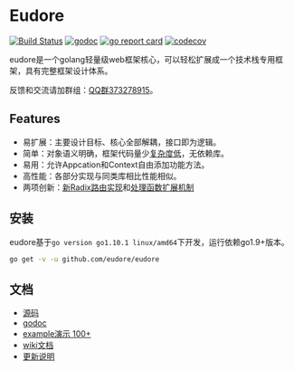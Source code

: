 # Eudore

[![Build Status](https://github.com/eudore/action-demo/actions/workflows/github-action.yml/badge.svg)](https://github.com/eudore/action-demo/actions/workflows/github-action.yml)
[![godoc](https://godoc.org/github.com/eudore/eudore?status.svg)](https://godoc.org/github.com/eudore/eudore)
[![go report card](https://goreportcard.com/badge/github.com/eudore/eudore)](https://goreportcard.com/report/github.com/eudore/eudore)
[![codecov](https://codecov.io/gh/eudore/eudore/branch/master/graph/badge.svg)](https://codecov.io/gh/eudore/eudore)

eudore是一个golang轻量级web框架核心，可以轻松扩展成一个技术栈专用框架，具有完整框架设计体系。

反馈和交流请加群组：[QQ群373278915](//shang.qq.com/wpa/qunwpa?idkey=869ec8f1272b4757771c3e406349f1128cfa3bd9ca668937dda8dfb223261a60)。

## Features

- 易扩展：主要设计目标、核心全部解耦，接口即为逻辑。
- 简单：对象语义明确，框架代码量少[复杂度低](https://goreportcard.com/report/github.com/eudore/eudore#gocyclo)，无依赖库。
- 易用：允许Appcation和Context自由添加功能方法。
- 高性能：各部分实现与同类库相比性能相似。
- 两项创新：[新Radix路由实现](https://github.com/eudore/eudore/wiki/4.5.1-eudore-router-radix)和[处理函数扩展机制](https://github.com/eudore/eudore/wiki/4.7-eudore-handler)

## 安装

eudore基于`go version go1.10.1 linux/amd64`下开发，运行依赖go1.9+版本。

```bash
go get -v -u github.com/eudore/eudore
```

## 文档

- [源码](https://github.com/eudore/eudore)
- [godoc](https://godoc.org/github.com/eudore/eudore)
- [example演示 100+](_example#example)
- [wiki文档](https://github.com/eudore/eudore/wiki)
- [更新说明](CHANGELOG.md)
